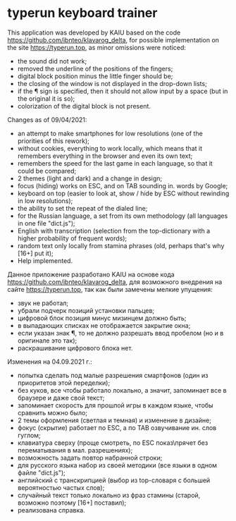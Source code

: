 # typerun keyboard trainer
This application was developed by KAIU based on the code https://github.com/ibnteo/klavarog_delta, for possible implementation on the site https://typerun.top, as minor omissions were noticed:
- the sound did not work;
- removed the underline of the positions of the fingers;
- digital block position minus the little finger should be;
- the closing of the window is not displayed in the drop-down lists;
- if the ¶ sign is specified, then it should not allow input by a space (but in the original it is so);
- colorization of the digital block is not present.


Changes as of 09/04/2021:
- an attempt to make smartphones for low resolutions (one of the priorities of this rework);
- without cookies, everything to work locally, which means that it remembers everything in the browser and even its own text;
- remembers the speed for the last game in each language, so that it could be compared;
- 2 themes (light and dark) and a change in design;
- focus (hiding) works on ESC, and on TAB sounding in. words by Google;
- keyboard on top (easier to look at, show / hide by ESC without rewinding in low resolutions);
- the ability to set the repeat of the dialed line;
- for the Russian language, a set from its own methodology (all languages ​​in one file "dict.js");
- English with transcription (selection from the top-dictionary with a higher probability of frequent words);
- random text only locally from stamina phrases (old, perhaps that's why [16+] put it);
- Help implemented.

Данное приложение разработано KAIU на основе кода https://github.com/ibnteo/klavarog_delta, для возможного внедрения на сайте https://typerun.top, так как были замечены мелкие упущения:
- звук не работал;
- убрали подчерк позиций установки пальцев;
- цифровой блок позиция минус мизинцем должно быть;
- в выпадающих списках не отображается закрытие окна;
- если указан знак ¶, то не должно разрешать ввод пробелом (но и в оригинале это так);
- раскрашивание цифрового блока нет.


Изменения на 04.09.2021 г.:
- попытка сделать под малые разрешения смартфонов (один из приоритетов этой переделки);
- без куков, все чтобы работало локально, а значит, запоминает все в браузере и даже свой текст;
- запоминает скорость для прошлой игры в каждом языке, чтобы сравнить можно было;
- 2 темы оформления (светлая и темная) и изменение в дизайне;
- фокус (скрытие) работает по ESC, а по TAB озвучивание ин. слов гуглом;
- клавиатура сверху (проще смотреть, по ESC показ\прячет без перематывания в мал. разрешениях);
- возможность задать повтор набранной строки;
- для русского языка набор из своей методики (все языки в одном файле "dict.js");
- английский с транскрипцией (выбор из top-словаря с большей вероятностью частых слов);
- случайный текст только локально из фраз стамины (старой, возможно поэтому [16+] поставил);
- реализована справка.